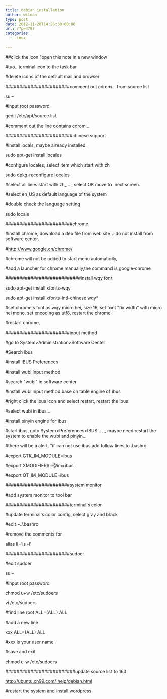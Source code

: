 ```yaml
---
title: debian installation
author: wiloon
type: post
date: 2012-11-28T14:26:30+00:00
url: /?p=4797
categories:
  - Linux

---
```

##click the icon "open this note in a new window

#tuo.. terminal icon to the task bar

#delete icons of the default mail and browser

#######################comment out cdrom&#8230; from source list

su &#8211;

#input root password

gedit /etc/apt/source.list

#comment out the line contains cdrom&#8230;

########################chinese support

#install locals, maybe already installed

sudo apt-get install locales

#configure locales, select item which start with zh

sudo dpkg-reconfigure locales

#select all lines start with zh_&#8230; , select OK move to  next screen.

#select en_US as default language of the system

#double check the language setting

sudo locale

########################chrome

#install chrome, download a deb file from web site .. do not install from software center.

#http://www.google.cn/chrome/

#chrome will not be added to start menu automaticlly,

#add a launcher for chrome manually,the command is google-chrome

###########################install wqy font

sudo apt-get install xfonts-wqy

sudo apt-get install xfonts-intl-chinese wqy*

#set chrome's font as wqy micro hei, size 16, set font "fix width" with micro hei mono, set encoding as utf8, restart the chrome

#restart chrome,



#######################input method

#go to System>Administration>Software Center

#Search ibus

#install IBUS Preferences

#install wubi input method


  #search "wubi" in software center



  #install wubi input method base on table engine of ibus



  #right click the ibus icon and select restart, restart the ibus



  #select wubi in ibus&#8230;



  #install pinyin engine for ibus


#start ibus, goto System>Preferences>IBUS&#8230; ,,, maybe need restart the system to enable the wubi and pinyin&#8230;


  #there will be a alert, "if can not use ibus add follow lines to .bashrc



  #export GTK_IM_MODULE=ibus



  #export XMODIFIERS=@im=ibus



  #export QT_IM_MODULE=ibus








#######################system monitor

#add system monitor to tool bar

#######################terminal's color

#update terminal's color config, select gray and black

#edit ~./.bashrc

#remove the comments for

alias ll='ls -l'

#######################sudoer

#edit sudoer

su &#8211;

#input root password

chmod u+w /etc/sudoers

vi /etc/sudoers

#find line root ALL=(ALL) ALL

#add a new line

xxx ALL=(ALL) ALL

#xxx is your user name

#save and exit

chmod u-w /etc/sudoers

#########################update source list to 163

http://ubuntu.cn99.com/.help/debian.html

#restart the system and install wordpress

